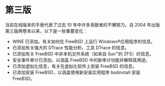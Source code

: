 # 第三版

当前在线版本的手册代表了过去 10 年中许多贡献者的不懈努力。自 2004 年出版第三版两卷本以来，以下是一些重要变化：

* WINE 已添加。有关如何在 FreeBSD 上运行 Windows®应用程序的信息。
* 已添加有关强大的 DTrace 性能分析。工具 DTrace 的信息。
* 已添加有关 FreeBSD 中非本机文件系统（如来自 Sun™的 ZFS）的信息。
* 安全事件审计已添加，以涵盖 FreeBSD 中的新审计功能并解释其用途。
* 已添加虚拟化信息，有关在虚拟化软件上安装 FreeBSD 的信息。
* 已添加安装 FreeBSD，以涵盖使用新安装实用程序 bsdinstall 安装 FreeBSD。
